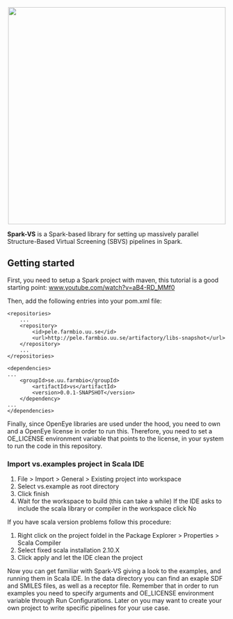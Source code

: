 <div style="text-align:center"><img src="logo.png" width="500px"/></div>

**Spark-VS** is a Spark-based library for setting up massively parallel Structure-Based Virtual Screening (SBVS) pipelines in Spark.

## Getting started 
First, you need to setup a Spark project with maven, this tutorial is a good starting point: www.youtube.com/watch?v=aB4-RD_MMf0

Then, add the following entries into your pom.xml file: 

	<repositories>
		...
		<repository>
			<id>pele.farmbio.uu.se</id>
			<url>http://pele.farmbio.uu.se/artifactory/libs-snapshot</url>
		</repository>
		...
	</repositories>

	<dependencies>
	...
		<groupId>se.uu.farmbio</groupId>
			<artifactId>vs</artifactId>
			<version>0.0.1-SNAPSHOT</version>
		</dependency>
	...
	</dependencies>
	
Finally, since OpenEye libraries are used under the hood, you need to own and a OpenEye license in order to run this. Therefore, you need to set a OE_LICENSE environment variable that points to the license, in your system to run the code in this repository.	

### Import vs.examples project in Scala IDE ###

1. File > Import > General > Existing project into workspace
2. Select vs.example as root directory
3. Click finish
4. Wait for the workspace to build (this can take a while)
  If the IDE asks to include the scala library or compiler in the workspace click No

If you have scala version problems follow this procedure:

1. Right click on the project foldel in the Package Explorer > Properties > Scala Compiler 
2. Select fixed scala installation 2.10.X
3. Click apply and let the IDE clean the project


Now you can get familiar with Spark-VS giving a look to the examples, and running them in Scala IDE. 
In the data directory you can find an exaple SDF and SMILES files, as well as a receptor file. 
Remember that in order to run examples you need to specify arguments and OE_LICENSE environment variable through Run Configurations. 
Later on you may want to create your own project to write specific pipelines for your use case.
